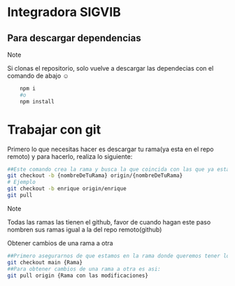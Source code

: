 # Integradora SIGVIB

## Para descargar dependencias
>[!NOTE]
> Si clonas el repositorio, solo vuelve a descargar las dependecias con el comando de abajo :relaxed:
```bash
    npm i 
    #o 
    npm install
```

# Trabajar con git

Primero lo que necesitas hacer es descargar tu rama(ya esta en el repo remoto) y para hacerlo, realiza lo siguiente:

```bash
##Este comando crea la rama y busca la que coincida con las que ya estan en github y las descarga 
git checkout -b {nombreDeTuRama} origin/{nombreDeTuRama}
# Ejemplo
git checkout -b enrique origin/enrique
git pull
```

> [!NOTE]
> Todas las ramas las tienen el github, favor de cuando hagan este paso nombren sus ramas igual a la del repo remoto(github)


Obtener cambios de una rama a otra

```bash
##Primero asegurarnos de que estamos en la rama donde queremos tener los cambios:
git checkout main {Rama}
##Para obtener cambios de una rama a otra es asi:
git pull origin {Rama con las modificaciones}


```
